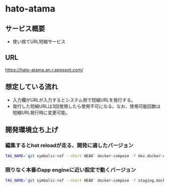 # hato-atama

## サービス概要
- 使い捨てURL短縮サービス

## URL
<https://hato-atama.an.r.appspot.com/>

## 想定している流れ
- 入力欄がURLが入力するとシステム側で短縮URLを発行する。
- 発行した短縮URLは3回使用したら使用不可になる。なお、使用可能回数は短縮URL発行時に変更可能。

## 開発環境立ち上げ

### 編集するとhot reloadが走る、開発に適したバージョン
```sh
TAG_NAME=`git symbolic-ref --short HEAD` docker-compose -f dev.docker-compose.yml up --build
```

### 限りなく本番のapp engineに近い設定で動くバージョン
```sh
TAG_NAME=`git symbolic-ref --short HEAD` docker-compose -f staging.docker-compose.yml up --build
```
